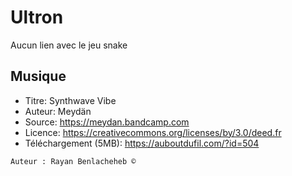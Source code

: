 # Ultron
Aucun lien avec le jeu snake
## Musique
- Titre:  Synthwave Vibe
- Auteur: Meydän
- Source: https://meydan.bandcamp.com
- Licence: https://creativecommons.org/licenses/by/3.0/deed.fr
- Téléchargement (5MB): https://auboutdufil.com/?id=504
```
Auteur : Rayan Benlacheheb ©
```
